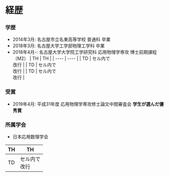 # 経歴
### 学歴
- 2014年3月: 名古屋市立名東高等学校 普通科 卒業
- 2018年3月: 名古屋大学工学部物理工学科 卒業
- 2018年4月-: 名古屋大学大学院工学研究科 応用物理学専攻 博士前期課程（M2）
|  TH  |  TH  |
| ---- | ---- |
|  TD  |  セル内で<br>改行  |
|  TD  |  セル内で<br>改行  |
|  TD  |  セル内で<br>改行  |


### 受賞
- 2019年4月: 平成31年度 応用物理学専攻修士論文中間審査会 **学生が選んだ優秀賞**

### 所属学会
- 日本応用数理学会

|  TH  |  TH  |
| ---- | ---- |
|  TD  |  セル内で<br>改行  |
